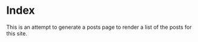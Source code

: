Index
=====

This is an attempt to generate a posts page to render a list of the posts for this site. 
